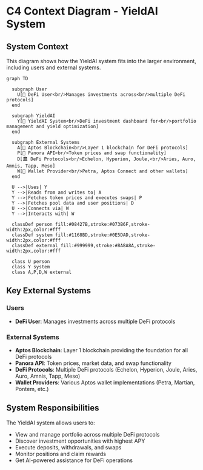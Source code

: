 # C4 Context Diagram - YieldAI System

## System Context

This diagram shows how the YieldAI system fits into the larger environment, including users and external systems.

```mermaid
graph TD

  subgraph User
    U[👤 DeFi User<br/>Manages investments across<br/>multiple DeFi protocols]
  end

  subgraph YieldAI
    Y[🏦 YieldAI System<br/>DeFi investment dashboard for<br/>portfolio management and yield optimization]
  end

  subgraph External Systems
    A[🔗 Aptos Blockchain<br/>Layer 1 blockchain for DeFi protocols]
    P[💱 Panora API<br/>Token prices and swap functionality]
    D[🏛️ DeFi Protocols<br/>Echelon, Hyperion, Joule,<br/>Aries, Auro, Amnis, Tapp, Meso]
    W[👛 Wallet Provider<br/>Petra, Aptos Connect and other wallets]
  end

  U -->|Uses| Y
  Y -->|Reads from and writes to| A
  Y -->|Fetches token prices and executes swaps| P
  Y -->|Fetches pool data and user positions| D
  U -->|Connects via| W
  Y -->|Interacts with| W

  classDef person fill:#08427B,stroke:#073B6F,stroke-width:2px,color:#fff
  classDef system fill:#1168BD,stroke:#0E5DAD,stroke-width:2px,color:#fff
  classDef external fill:#999999,stroke:#8A8A8A,stroke-width:2px,color:#fff

  class U person
  class Y system
  class A,P,D,W external
```

## Key External Systems

### Users
- **DeFi User**: Manages investments across multiple DeFi protocols

### External Systems
- **Aptos Blockchain**: Layer 1 blockchain providing the foundation for all DeFi protocols
- **Panora API**: Token prices, market data, and swap functionality
- **DeFi Protocols**: Multiple DeFi protocols (Echelon, Hyperion, Joule, Aries, Auro, Amnis, Tapp, Meso)
- **Wallet Providers**: Various Aptos wallet implementations (Petra, Martian, Pontem, etc.)

## System Responsibilities

The YieldAI system allows users to:
- View and manage portfolio across multiple DeFi protocols
- Discover investment opportunities with highest APY
- Execute deposits, withdrawals, and swaps
- Monitor positions and claim rewards
- Get AI-powered assistance for DeFi operations 